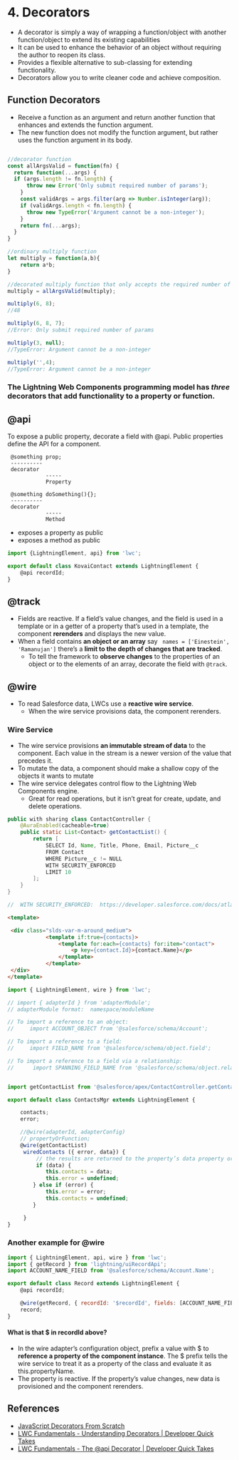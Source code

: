 # 4. Decorators

- A decorator is simply a way of wrapping a function/object with another function/object to extend its existing capabilities 
- It can be used to enhance the behavior of an object without requiring the author to reopen its class.
- Provides a flexible alternative to sub-classing for extending functionality.
- Decorators allow you to write cleaner code and achieve composition. 

## Function Decorators
- Receive a function as an argument and return another function that enhances and extends the function argument.
- The new function does not modify the function argument, but rather uses the function argument in its body.

```js

//decorator function
const allArgsValid = function(fn) {
  return function(...args) {
  if (args.length != fn.length) {
      throw new Error('Only submit required number of params');
    }
    const validArgs = args.filter(arg => Number.isInteger(arg));
    if (validArgs.length < fn.length) {
      throw new TypeError('Argument cannot be a non-integer');
    }
    return fn(...args);
  }
}

//ordinary multiply function
let multiply = function(a,b){
	return a*b;
}

//decorated multiply function that only accepts the required number of params and only integers
multiply = allArgsValid(multiply);

multiply(6, 8);
//48

multiply(6, 8, 7);
//Error: Only submit required number of params

multiply(3, null);
//TypeError: Argument cannot be a non-integer

multiply('',4);
//TypeError: Argument cannot be a non-integer

```

### The Lightning Web Components  programming model has *three* decorators that add functionality to a property or function.



## @api

To expose a public property, decorate a field with @api. Public properties define the API for a component.


```
 @something prop;
 ----------
 decorator
            -----
            Property
```

```
 @something doSomething(){};
 ----------
 decorator
            -----
            Method
```

- exposes a property as public
- exposes a method as public

```js
import {LightningElement, api} from 'lwc';

export default class KovaiContact extends LightningElement {
    @api recordId;
}

```




## @track
- Fields are reactive. If a field’s value changes, and the field is used in a template or in a getter of a property that’s used in a template, the component **rerenders** and displays the new value.
- When a field contains **an object or an array** say ``` names = ['Einestein', 'Ramanujan']```
 there’s a **limit to the depth of changes that are tracked**. 
    - To tell the framework to **observe changes** to the properties of an object or to the elements of an array, decorate the field with ```@track```.

## @wire
- To read Salesforce data, LWCs use a **reactive wire service**.
    - When the wire service provisions data, the component rerenders.
      


### Wire Service
- The wire service provisions **an immutable stream of data** to the component. Each value in the stream is a newer version of the value that precedes it.
- To mutate the data, a component should make a shallow copy of the objects it wants to mutate
- The wire service delegates control flow to the Lightning Web Components engine.
    - Great for read operations, but it isn’t great for create, update, and delete operations. 

```java
public with sharing class ContactController {
    @AuraEnabled(cacheable=true)
    public static List<Contact> getContactList() {
        return [
            SELECT Id, Name, Title, Phone, Email, Picture__c
            FROM Contact
            WHERE Picture__c != NULL
            WITH SECURITY_ENFORCED
            LIMIT 10
        ];
    }
}

//  WITH SECURITY_ENFORCED:  https://developer.salesforce.com/docs/atlas.en-us.apexcode.meta/apexcode/apex_classes_with_security_enforced.htm

```

```html
<template>

 <div class="slds-var-m-around_medium">
            <template if:true={contacts}>
                <template for:each={contacts} for:item="contact">
                    <p key={contact.Id}>{contact.Name}</p>
                </template>
            </template>
 </div>
</template>

```
```js
import { LightningElement, wire } from 'lwc';

// import { adapterId } from 'adapterModule';
// adapterModule format:  namespace/moduleName

// To import a reference to an object:
//     import ACCOUNT_OBJECT from '@salesforce/schema/Account';

// To import a reference to a field: 
//     import FIELD_NAME from '@salesforce/schema/object.field';

// To import a reference to a field via a relationship:
//      import SPANNING_FIELD_NAME from '@salesforce/schema/object.relationship.field';


import getContactList from '@salesforce/apex/ContactController.getContactList';

export default class ContactsMgr extends LightningElement {

    contacts;
    error;

    //@wire(adapterId, adapterConfig)
    // propertyOrFunction;
    @wire(getContactList)
     wiredContacts ({ error, data}) {
         // the results are returned to the property’s data property or error property. 
         if (data) {
            this.contacts = data;
            this.error = undefined;
        } else if (error) {
            this.error = error;
            this.contacts = undefined;
        }

     }
}

```

### Another example for @wire
```js
import { LightningElement, api, wire } from 'lwc';
import { getRecord } from 'lightning/uiRecordApi';
import ACCOUNT_NAME_FIELD from '@salesforce/schema/Account.Name';

export default class Record extends LightningElement {
    @api recordId;

    @wire(getRecord, { recordId: '$recordId', fields: [ACCOUNT_NAME_FIELD] })
    record;
}
```

#### What is that $ in recordId above?

- In the wire adapter’s configuration object, prefix a value with $ to **reference a property of the component instance**. The $ prefix tells the wire service to treat it as a property of the class and evaluate it as this.propertyName. 
- The property is reactive. If the property’s value changes, new data is provisioned and the component rerenders.
    



## References
- [JavaScript Decorators From Scratch](https://blog.bitsrc.io/javascript-decorators-from-scratch-c4cfd6c33d70)
- [LWC Fundamentals - Understanding Decorators | Developer Quick Takes](https://www.youtube.com/watch?v=WbDoaZ1gi3E)
- [LWC Fundamentals - The @api Decorator | Developer Quick Takes](https://www.youtube.com/watch?v=F7J5yn3MIXw)